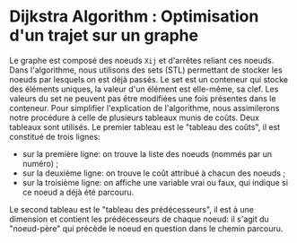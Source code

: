 # Dijkstra Algorithm : Optimisation d'un trajet sur un graphe


Le graphe est composé des noeuds `Xij` et d'arrêtes reliant ces noeuds.
Dans l'algorithme, nous utilisons des sets (STL) permettant de stocker les
noeuds par lesquels on est déjà passés. Le set est un conteneur qui stocke des
éléments uniques, la valeur d'un élément est elle-même, sa clef. Les valeurs du
set ne peuvent pas être modifiées une fois présentes dans le conteneur. 
Pour simplifier l'explication de l'algorithme, nous assimilerons notre procédure à
celle de plusieurs tableaux munis de coûts. Deux tableaux sont utilisés.
Le premier tableau est le "tableau des coûts", il est constitué de trois
lignes:

- sur la première ligne: on trouve la liste des noeuds (nommés par un
numéro) ;
- sur la deuxième ligne: on trouve le coût attribué à chacun des noeuds ;
- sur la troisième ligne: on affiche une variable vrai ou faux, qui indique
si ce noeud a déjà été parcouru.

Le second tableau est le "tableau des prédécesseurs", il est à une dimension
et contient les prédécesseurs de chaque noeud: il s'agit du "noeud-père"
qui précède le noeud en question dans le chemin parcouru.
